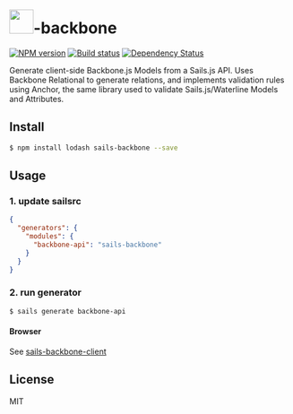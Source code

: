 # <img src="http://cdn.tjw.io/images/sails-logo.png" height='43px' />-backbone

[![NPM version][npm-image]][npm-url]
[![Build status][travis-image]][travis-url]
[![Dependency Status][daviddm-image]][daviddm-url]

Generate client-side Backbone.js Models from a Sails.js API. Uses Backbone
Relational to generate relations, and implements validation rules using Anchor,
the same library used to validate Sails.js/Waterline Models and Attributes.

## Install
```sh
$ npm install lodash sails-backbone --save
```

## Usage

### 1. update sailsrc

```json
{
  "generators": {
    "modules": {
      "backbone-api": "sails-backbone"
    }
  }
}
```

### 2. run generator
```sh
$ sails generate backbone-api
```

#### Browser
See [sails-backbone-client](https://github.com/tjwebb/sails-backbone-client)


## License
MIT

[sails-logo]: http://cdn.tjw.io/images/sails-logo.png
[sails-url]: https://sailsjs.org
[npm-image]: https://img.shields.io/npm/v/sails-backbone.svg?style=flat-square
[npm-url]: https://npmjs.org/package/sails-backbone
[travis-image]: https://img.shields.io/travis/tjwebb/sails-backbone.svg?style=flat-square
[travis-url]: https://travis-ci.org/tjwebb/sails-backbone
[daviddm-image]: http://img.shields.io/david/tjwebb/sails-backbone.svg?style=flat-square
[daviddm-url]: https://david-dm.org/tjwebb/sails-backbone
